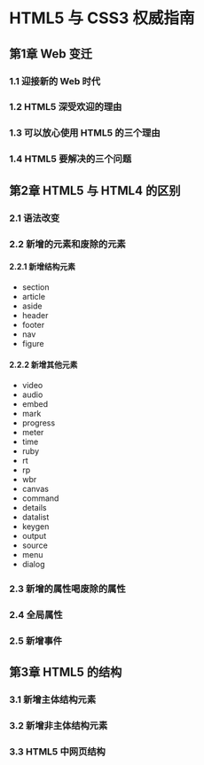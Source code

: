 # HTML5 与 CSS3 权威指南

## 第1章 Web 变迁

### 1.1 迎接新的 Web 时代

### 1.2 HTML5 深受欢迎的理由

### 1.3 可以放心使用 HTML5 的三个理由

### 1.4 HTML5 要解决的三个问题

## 第2章 HTML5 与 HTML4 的区别

### 2.1 语法改变

### 2.2 新增的元素和废除的元素

#### 2.2.1 新增结构元素

+ section
+ article
+ aside
+ header
+ footer
+ nav
+ figure

#### 2.2.2 新增其他元素

+ video
+ audio
+ embed
+ mark
+ progress
+ meter
+ time
+ ruby
+ rt
+ rp
+ wbr
+ canvas
+ command
+ details
+ datalist
+ keygen
+ output
+ source
+ menu
+ dialog

### 2.3 新增的属性喝废除的属性

### 2.4 全局属性

### 2.5 新增事件

## 第3章 HTML5 的结构

### 3.1 新增主体结构元素

### 3.2 新增非主体结构元素

### 3.3 HTML5 中网页结构